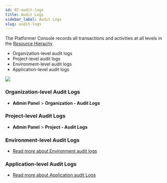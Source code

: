 ```yaml
---
id: 07-audit-logs
title: Audit Logs
sidebar_label: Audit Logs
slug: audit-logs
---
```


The Platformer Console records all transactions and activities at all levels in the [Resource Hierachy](./resource-hierachies)
- Organization-level audit logs
- Project-level audit logs
- Environment-level audit logs
- Application-level audit logs

![](../../../static/img/docs/audit-logs-1.png)


### Organization-level Audit Logs

- **Admin Panel** > **Organization - Audit Logs**

### Project-level Audit Logs

- **Admin Panel** > **Project - Audit Logs**

### Environment-level Audit Logs

- [Read more about Environment audit logs](../04-environments/activity-logs)

### Application-level Audit Logs

- [Read more about Application audit Logs](../06-applications/activity-logs)